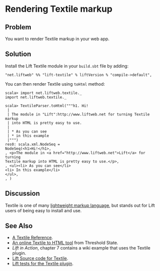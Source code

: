 Rendering Textile markup
========================

Problem
-------

You want to render Textile markup in your web app.

Solution
--------

Install the Lift Textile module in your `build.sbt` file by adding:

    "net.liftweb" %% "lift-textile" % liftVersion % "compile->default", 

You can then render Textile using `toHtml` method:

    scala> import net.liftweb.textile._                   
    import net.liftweb.textile._
    
    scala> TextileParser.toHtml("""h1. Hi!              
     | 
     | The module in "Lift":http://www.liftweb.net for turning Textile markup 
     | into HTML is pretty easy to use.
     | 
     | * As you can see
     | * in this example
     |""")
    res0: scala.xml.NodeSeq = 
    NodeSeq(<h1>Hi!</h1>, 
    , <p>The module in <a href="http://www.liftweb.net">Lift</a> for turning 
    Textile markup into HTML is pretty easy to use.</p>, 
    , <ul><li> As you can see</li>
    <li> In this example</li>
    </ul>, 
    , )


Discussion
----------

Textile is one of many [lightweight markup language](http://en.wikipedia.org/wiki/Lightweight_markup_language), but stands out for Lift users of being easy to install and use.


See Also
--------

* [A Textile Reference](http://redcloth.org/hobix.com/textile/).
* [An online Textile to HTML tool](http://textile.thresholdstate.com/) from Threshold State.
* _Lift in Action_,  chapter 7 contains a wiki example that uses the Textile plugin.
* [Lift Source code for Textile](https://github.com/lift/modules/blob/master/textile/src/main/scala/net/liftweb/textile/TextileParser.scala).
* [Lift tests for the Textile plugin](https://github.com/lift/modules/blob/master/textile/src/test/scala/net/liftweb/textile/TextileSpec.scala).
